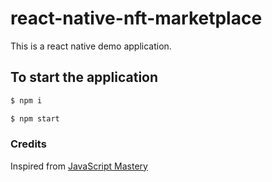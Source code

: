 # react-native-nft-marketplace
This is a react native demo application.

## To start the application
```sh
$ npm i
```
```sh
$ npm start
```

### Credits
Inspired from [JavaScript Mastery](https://www.youtube.com/watch?v=_ivIUCSOZ78)
